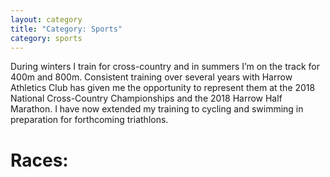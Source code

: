```yaml
---
layout: category
title: "Category: Sports"
category: sports
---
```


During winters I train for cross-country and in summers I’m on the track for 400m and 800m. Consistent training over several years with Harrow Athletics Club has given me the opportunity to represent them at the 2018 National Cross-Country Championships and the 2018 Harrow Half Marathon. I have now extended my training to cycling and swimming in preparation for forthcoming triathlons.

<h1>Races:</h1>